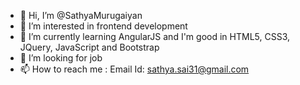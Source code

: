 - 👋 Hi, I’m @SathyaMurugaiyan
- 👀 I’m interested in frontend development
- 🌱 I’m currently learning AngularJS and I'm good in HTML5, CSS3, JQuery, JavaScript and Bootstrap
- 💞️ I’m looking for job
- 📫 How to reach me : Email Id: sathya.sai31@gmail.com

<!---
SathyaMurugaiyan/SathyaMurugaiyan is a ✨ special ✨ repository because its `README.md` (this file) appears on your GitHub profile.
You can click the Preview link to take a look at your changes.
--->

